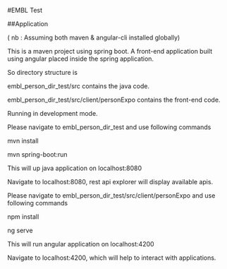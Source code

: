 
#EMBL Test

##Application

( nb : Assuming both maven & angular-cli installed globally)

This is a maven project using spring boot. A front-end application built using angular placed inside the spring application.

So directory structure is 

embl_person_dir_test/src contains the java code.

embl_person_dir_test/src/client/personExpo contains the front-end code.

Running in development mode.

Please navigate to embl_person_dir_test and use following commands

mvn install 

mvn spring-boot:run

This will up java application on localhost:8080

Navigate to localhost:8080, rest api explorer will display available apis.



Please navigate to embl_person_dir_test/src/client/personExpo and use following commands

npm install 

ng serve

This will run angular application on localhost:4200

Navigate to localhost:4200, which will help to interact with applications.

